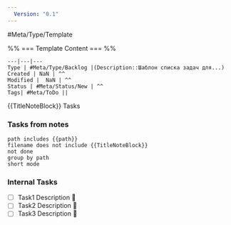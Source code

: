 ```yaml
---
  Version: "0.1"
---
```

#Meta/Type/Template

%% === Template Content === %%
```tx
---|---|---
Type | #Meta/Type/Backlog |(Description::Шаблон списка задач для...)
Created | NaN | ^^
Modified |  NaN | ^^
Status | #Meta/Status/New | ^^
Tags| #Meta/ToDo ||
```
{{TitleNoteBlock}} Tasks

### Tasks from notes
```tasks
path includes {{path}}
filename does not include {{TitleNoteBlock}}
not done
group by path
short mode
```

### Internal Tasks

- [ ] Task1 Description 🔽 
- [ ] Task2 Description 🔽 
- [ ] Task3 Description 🔽 

